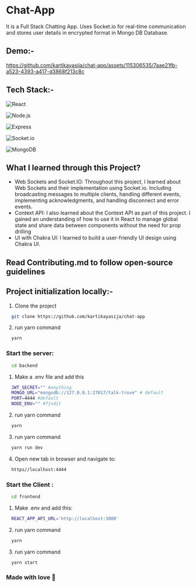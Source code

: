 # Chat-App

It is a Full Stack Chatting App.
Uses Socket.io for real-time communication and stores user details in encrypted format in Mongo DB Database.

## Demo:-

https://github.com/kartikayasija/chat-app/assets/115306535/7aae21fb-a523-4393-a417-d3868f213c8c

## Tech Stack:-

![React](https://img.shields.io/badge/Client-React%20JS-61DAFB?style=for-the-badge&logo=react&logoColor=white)

![Node.js](https://img.shields.io/badge/Server-Node.js-339933?style=for-the-badge&logo=node.js&logoColor=white)

![Express](https://img.shields.io/badge/Server-Express.js-000000?style=for-the-badge&logo=express&logoColor=white)

![Socket.io](https://img.shields.io/badge/Server-Socket.io-010101?style=for-the-badge&logo=socket.io&logoColor=white)

![MongoDB](https://img.shields.io/badge/Database-MongoDB-47A248?style=for-the-badge&logo=mongodb&logoColor=white)

## What I learned through this Project?

- Web Sockets and Socket.IO: Throughout this project, I learned about Web Sockets and their implementation using Socket.io. Including broadcasting messages to multiple clients, handling different events, implementing acknowledgments, and handling disconnect and error events.
- Context API: I also learned about the Context API as part of this project. I gained an understanding of how to use it in React to manage global state and share data between components without the need for prop drilling
- UI with Chakra UI: I learned to build a user-friendly UI design using Chakra UI.

## Read Contributing.md to follow open-source guidelines 

## Project initialization locally:-

1. Clone the project

```bash
  git clone https://github.com/kartikayasija/chat-app
```

2. run yarn command

```bash
  yarn
```

### Start the server:
```bash
  cd backend
```

1. Make a .env file and add this

```bash
  JWT_SECRET="" #anything
  MONGO_URL="mongodb://127.0.0.1:27017/talk-trove" # default
  PORT=4444 #default
  NODE_ENV="" #findit
```

2. run yarn command

```bash
  yarn
```

3. run yarn command

```bash
  yarn run dev
```
4. Open new tab in browser and navigate to:
```bash
  https//localhost:4444
```

### Start the Client :
```bash
  cd frontend
```

1. Make .env and add this:
```bash
  REACT_APP_API_URL='http://localhost:3000'
```
2. run yarn command

```bash
  yarn
```
3. run yarn command

```bash
  yarn start
```

### Made with love 💖
